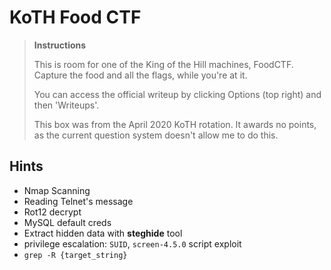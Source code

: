 # KoTH Food CTF

> ************************Instructions************************
> 
> 
> This is room for one of the King of the Hill machines, FoodCTF. Capture the food and all the flags, while you're at it.
> 
> You can access the official writeup by clicking Options (top right) and then 'Writeups'.
> 
> This box was from the April 2020 KoTH rotation. It awards no points, as the current question system doesn't allow me to do this.
> 

## Hints
- Nmap Scanning
- Reading Telnet's message
- Rot12 decrypt
- MySQL default creds
- Extract hidden data with ****steghide**** tool
- privilege escalation: `SUID`, `screen-4.5.0` script exploit
- `grep -R {target_string}`
